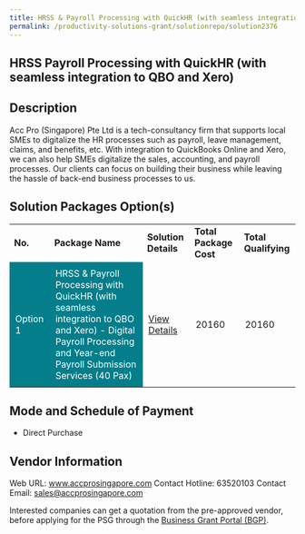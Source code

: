 ```yaml
---
title: HRSS & Payroll Processing with QuickHR (with seamless integration to QBO and Xero)
permalink: /productivity-solutions-grant/solutionrepo/solution2376
---
```


## HRSS Payroll Processing with QuickHR (with seamless integration to QBO and Xero)

## Description

Acc Pro (Singapore) Pte Ltd is a tech-consultancy firm that supports local SMEs to digitalize the HR processes such as payroll, leave management, claims, and benefits, etc. With integration to QuickBooks Online and Xero, we can also help SMEs digitalize the sales, accounting, and payroll processes. Our clients can focus on building their business while leaving the hassle of back-end business processes to us.

## Solution Packages Option(s)

<table>
<tr>
<td><b>No.</b></td>
<td><b>Package Name</b></td>
<td><b>Solution Details</b></td>
<td><b>Total Package Cost</b></td>
<td><b>Total Qualifying</b></td>
</tr>
<tr>
<td style='padding: 10px; background-color: #037E8A; color: #FFFFFF;'>Option 1</td>
<td style='padding: 10px; background-color: #037E8A; color: #FFFFFF;'>HRSS & Payroll Processing with QuickHR (with seamless integration to QBO and Xero) - Digital Payroll Processing and Year-end Payroll Submission Services (40 Pax)</td>
<td style='padding: 10px;'><a href='https://www.gobusiness.gov.sg/images/psg/Desensitised_Acc_Pro_HRSS_Annex_3_wef_2_Dec_2021_Part_78.pdf' target='_blank'>View Details</a></td>
<td style='padding: 10px;'>20160</td>
<td style='padding: 10px;'>20160</td>
</tr>
</table>

## Mode and Schedule of Payment

 - Direct Purchase

## Vendor Information

 Web URL: www.accprosingapore.com 
Contact Hotline: 63520103 
Contact Email: sales@accprosingapore.com 


Interested companies can get a quotation from the pre-approved vendor, before applying for the PSG through the <a href='https://www.businessgrants.gov.sg/'>Business Grant Portal (BGP)</a>.

<script src="/jquery/resize-tables.js"></script>
